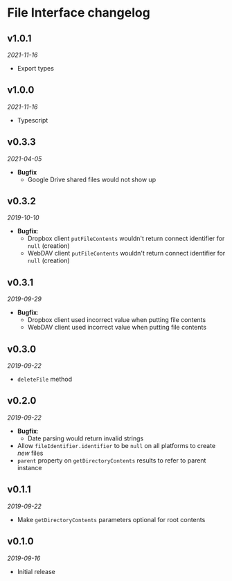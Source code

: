 # File Interface changelog

## v1.0.1
_2021-11-16_

 * Export types

## v1.0.0
_2021-11-16_

 * Typescript

## v0.3.3
_2021-04-05_

 * **Bugfix**
   * Google Drive shared files would not show up

## v0.3.2
_2019-10-10_

 * **Bugfix**:
   * Dropbox client `putFileContents` wouldn't return connect identifier for `null` (creation)
   * WebDAV client `putFileContents` wouldn't return connect identifier for `null` (creation)

## v0.3.1
_2019-09-29_

 * **Bugfix**:
   * Dropbox client used incorrect value when putting file contents
   * WebDAV client used incorrect value when putting file contents

## v0.3.0
_2019-09-22_

 * `deleteFile` method

## v0.2.0
_2019-09-22_

 * **Bugfix**:
   * Date parsing would return invalid strings
 * Allow `fileIdentifier.identifier` to be `null` on all platforms to create _new_ files
 * `parent` property on `getDirectoryContents` results to refer to parent instance

## v0.1.1
_2019-09-22_

 * Make `getDirectoryContents` parameters optional for root contents

## v0.1.0
_2019-09-16_

 * Initial release
